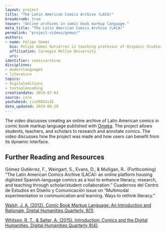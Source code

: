 ```yaml
---
layout: project
title: "The Latin American Comics Archive (LACA)"
breadcrumb: true
teaser: "Online archives in comic book markup language."
meta_title: "The Latin American Comics Archive (LACA)"
permalink: "project-videos/gomez/"
authors:
- name: Felipe Gómez
  bio: Felipe Gómez Gutiérrez is teaching professor of Hispanic Studies at Carnegie Mellon University, Pittsburgh (USA). He is the author of numerous articles on recent and contemporary Latin American literature, films, and comics, and is the founder and curator of the Latin American Comics Archive (LACA), a digital humanities project. His current work includes the book project entitled “Utopia, Dystopia, and Affect in Recent Latin American Comics.”
  affiliation: Carnegie Mellon University
  uri:
identifier: comicsarchive
disciplines:
- modernlanguages
- literature
topics:
- digitaleditions
- textualencoding
creationdate: 2019-07-03
source: core
youtubeid: iiuX5DGIvIE
date_updated: 2019-08-29
---
```


The video discusses creating an online archive of Latin American comics in comic book markup language published with [Omeka](https://omeka.org/). The project allows students, teachers, and scholars to research and annotate comics. The video discusses how the project was made and how users can benefit from its dynamic interface.

## Further Reading and Resources

Gómez Gutiérrez, F., Weingart, S., Evans, D., & Mulligan, R.. (Forthcoming) “The Latin American Comics Archive (LACA): an online platform housing digitized Spanish-language comics as a tool to enhance literacy, research, and teaching through scholar/student collaboration.” Cuadernos del Centro de Estudios en Diseño y Comunicación issue on “Multimodal experimentation in communication and learning. Ways to rethink literacy.”

[Walsh, J. A. (2012). Comic Book Markup Language: An Introduction and Rationale, Digital Humanities Quarterly, 6(1)](http://www.digitalhumanities.org/dhq/vol/6/1/000117/000117.html).

[Whitson, R. T., & Salter, A. (2015). Introduction: Comics and the Digital Humanities, Digital Humanities Quarterly 9(4)](http://www.digitalhumanities.org/dhq/vol/9/4/000210/000210.html).


